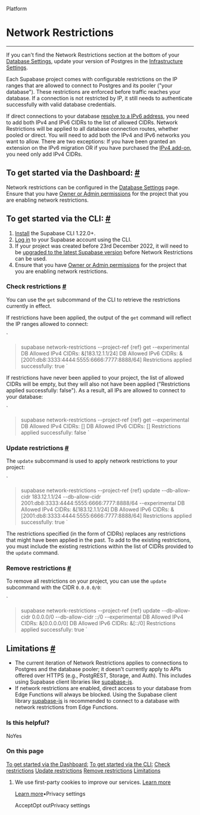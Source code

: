 Platform

# Network Restrictions

* * *

If you can't find the Network Restrictions section at the bottom of your [Database Settings](https://supabase.com/dashboard/project/_/settings/database), update your version of Postgres in the [Infrastructure Settings](https://supabase.com/dashboard/project/_/settings/infrastructure).

Each Supabase project comes with configurable restrictions on the IP ranges that are allowed to connect to Postgres and its pooler ("your database"). These restrictions are enforced before traffic reaches your database. If a connection is not restricted by IP, it still needs to authenticate successfully with valid database credentials.

If direct connections to your database [resolve to a IPv6 address](https://supabase.com/dashboard/project/_/settings/database), you need to add both IPv4 and IPv6 CIDRs to the list of allowed CIDRs. Network Restrictions will be applied to all database connection routes, whether pooled or direct. You will need to add both the IPv4 and IPv6 networks you want to allow. There are two exceptions: If you have been granted an extension on the IPv6 migration OR if you have purchased the [IPv4 add-on](https://supabase.com/dashboard/project/_/settings/addons), you need only add IPv4 CIDRs.

## To get started via the Dashboard: [\#](https://supabase.com/docs/guides/platform/network-restrictions\#to-get-started-via-the-dashboard)

Network restrictions can be configured in the [Database Settings](https://supabase.com/dashboard/project/_/settings/database) page. Ensure that you have [Owner or Admin permissions](https://supabase.com/docs/guides/platform/access-control#manage-team-members) for the project that you are enabling network restrictions.

## To get started via the CLI: [\#](https://supabase.com/docs/guides/platform/network-restrictions\#to-get-started-via-the-cli)

1. [Install](https://supabase.com/docs/guides/cli) the Supabase CLI 1.22.0+.
2. [Log in](https://supabase.com/docs/guides/cli/local-development#log-in-to-the-supabase-cli) to your Supabase account using the CLI.
3. If your project was created before 23rd December 2022, it will need to be [upgraded to the latest Supabase version](https://supabase.com/docs/guides/platform/migrating-and-upgrading-projects) before Network Restrictions can be used.
4. Ensure that you have [Owner or Admin permissions](https://supabase.com/docs/guides/platform/access-control#manage-team-members) for the project that you are enabling network restrictions.

### Check restrictions [\#](https://supabase.com/docs/guides/platform/network-restrictions\#check-restrictions)

You can use the `get` subcommand of the CLI to retrieve the restrictions currently in effect.

If restrictions have been applied, the output of the `get` command will reflect the IP ranges allowed to connect:

`
> supabase network-restrictions --project-ref {ref} get --experimental
DB Allowed IPv4 CIDRs: &[183.12.1.1/24]
DB Allowed IPv6 CIDRs: &[2001:db8:3333:4444:5555:6666:7777:8888/64]
Restrictions applied successfully: true
`

If restrictions have never been applied to your project, the list of allowed CIDRs will be empty, but they will also not have been applied ("Restrictions applied successfully: false"). As a result, all IPs are allowed to connect to your database:

`
> supabase network-restrictions --project-ref {ref} get --experimental
DB Allowed IPv4 CIDRs: []
DB Allowed IPv6 CIDRs: []
Restrictions applied successfully: false
`

### Update restrictions [\#](https://supabase.com/docs/guides/platform/network-restrictions\#update-restrictions)

The `update` subcommand is used to apply network restrictions to your project:

`
> supabase network-restrictions --project-ref {ref} update --db-allow-cidr 183.12.1.1/24 --db-allow-cidr 2001:db8:3333:4444:5555:6666:7777:8888/64 --experimental
DB Allowed IPv4 CIDRs: &[183.12.1.1/24]
DB Allowed IPv6 CIDRs: &[2001:db8:3333:4444:5555:6666:7777:8888/64]
Restrictions applied successfully: true
`

The restrictions specified (in the form of CIDRs) replaces any restrictions that might have been applied in the past.
To add to the existing restrictions, you must include the existing restrictions within the list of CIDRs provided to the `update` command.

### Remove restrictions [\#](https://supabase.com/docs/guides/platform/network-restrictions\#remove-restrictions)

To remove all restrictions on your project, you can use the `update` subcommand with the CIDR `0.0.0.0/0`:

`
> supabase network-restrictions --project-ref {ref} update --db-allow-cidr 0.0.0.0/0 --db-allow-cidr ::/0 --experimental
DB Allowed IPv4 CIDRs: &[0.0.0.0/0]
DB Allowed IPv6 CIDRs: &[::/0]
Restrictions applied successfully: true
`

## Limitations [\#](https://supabase.com/docs/guides/platform/network-restrictions\#limitations)

- The current iteration of Network Restrictions applies to connections to Postgres and the database pooler; it doesn't currently apply to APIs offered over HTTPS (e.g., PostgREST, Storage, and Auth). This includes using Supabase client libraries like [supabase-js](https://supabase.com/docs/reference/javascript).
- If network restrictions are enabled, direct access to your database from Edge Functions will always be blocked. Using the Supabase client library [supabase-js](https://supabase.com/docs/reference/javascript) is recommended to connect to a database with network restrictions from Edge Functions.

### Is this helpful?

NoYes

### On this page

[To get started via the Dashboard:](https://supabase.com/docs/guides/platform/network-restrictions#to-get-started-via-the-dashboard) [To get started via the CLI:](https://supabase.com/docs/guides/platform/network-restrictions#to-get-started-via-the-cli) [Check restrictions](https://supabase.com/docs/guides/platform/network-restrictions#check-restrictions) [Update restrictions](https://supabase.com/docs/guides/platform/network-restrictions#update-restrictions) [Remove restrictions](https://supabase.com/docs/guides/platform/network-restrictions#remove-restrictions) [Limitations](https://supabase.com/docs/guides/platform/network-restrictions#limitations)

1. We use first-party cookies to improve our services. [Learn more](https://supabase.com/privacy#8-cookies-and-similar-technologies-used-on-our-european-services)



   [Learn more](https://supabase.com/privacy#8-cookies-and-similar-technologies-used-on-our-european-services)•Privacy settings





   AcceptOpt outPrivacy settings
